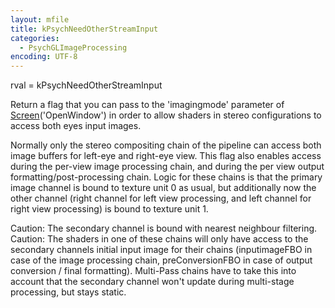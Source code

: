 ```yaml
---
layout: mfile
title: kPsychNeedOtherStreamInput
categories:
  - PsychGLImageProcessing
encoding: UTF-8
---
```


rval = kPsychNeedOtherStreamInput

Return a flag that you can pass to the 'imagingmode' parameter of
[Screen](/docs/Screen)('OpenWindow') in order to allow shaders in stereo configurations
to access both eyes input images.

Normally only the stereo compositing chain of the pipeline can access
both image buffers for left-eye and right-eye view. This flag also enables
access during the per-view image processing chain, and during the per
view output formatting/post-processing chain. Logic for these chains is
that the primary image channel is bound to texture unit 0 as usual, but
additionally now the other channel (right channel for left view processing,
and left channel for right view processing) is bound to texture unit 1.

Caution: The secondary channel is bound with nearest neighbour filtering.
Caution: The shaders in one of these chains will only have access to the
secondary channels initial input image for their chains (inputimageFBO in case
of the image processing chain, preConversionFBO in case of output conversion
/ final formatting). Multi-Pass chains have to take this into account that the
secondary channel won't update during multi-stage processing, but stays static.
